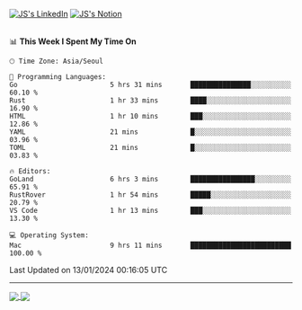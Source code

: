 
[![JS's LinkedIn](https://img.shields.io/badge/LinkedIn-blue?style=for-the-badge&logo=linkedin)](https://www.linkedin.com/in/jaeseung-lee-5a2a32139/) 
[![JS's Notion](https://img.shields.io/badge/Notion-black?style=for-the-badge&logo=notion)](https://bit.ly/ljswiki1) <br><br>
<!-- ![JS's GitHub stats](https://github-readme-stats-lemon-five.vercel.app/api?username=tkxkd0159&hide=contribs,prs,stars,issues&show_icons=true&theme=react&include_all_commits=true)   -->
<!-- ![Top Langs](https://github-readme-stats-lemon-five.vercel.app/api/top-langs/?username=tkxkd0159&layout=compact&hide=jupyter%20notebook,scss,html,css&langs_count=10)  -->


<!--START_SECTION:waka-->
📊 **This Week I Spent My Time On** 

```text
🕑︎ Time Zone: Asia/Seoul

💬 Programming Languages: 
Go                       5 hrs 31 mins       ███████████████░░░░░░░░░░   60.10 % 
Rust                     1 hr 33 mins        ████░░░░░░░░░░░░░░░░░░░░░   16.90 % 
HTML                     1 hr 10 mins        ███░░░░░░░░░░░░░░░░░░░░░░   12.86 % 
YAML                     21 mins             █░░░░░░░░░░░░░░░░░░░░░░░░   03.96 % 
TOML                     21 mins             █░░░░░░░░░░░░░░░░░░░░░░░░   03.83 % 

🔥 Editors: 
GoLand                   6 hrs 3 mins        ████████████████░░░░░░░░░   65.91 % 
RustRover                1 hr 54 mins        █████░░░░░░░░░░░░░░░░░░░░   20.79 % 
VS Code                  1 hr 13 mins        ███░░░░░░░░░░░░░░░░░░░░░░   13.30 % 

💻 Operating System: 
Mac                      9 hrs 11 mins       █████████████████████████   100.00 % 
```


 Last Updated on 13/01/2024 00:16:05 UTC
<!--END_SECTION:waka-->

---
<a href="https://github.com/tkxkd0159/dsalgo">
  <img align="center" src="https://github-readme-stats-lemon-five.vercel.app/api/pin/?username=tkxkd0159&repo=dsalgo&theme=react" />
</a>
<a href="https://github.com/tkxkd0159/books">
  <img align="center" src="https://github-readme-stats-lemon-five.vercel.app/api/pin/?username=tkxkd0159&repo=books&theme=react" />
</a>

<!---
- 🔭 I’m currently working on ...
- 🌱 I’m currently learning blockchain and distributed network
- 👯 I’m looking to collaborate on ...
- 🤔 I’m looking for help with ...
- 💬 Ask me about ...
- 📫 How to reach me: ...
- 😄 Pronouns: ...
- ⚡ Fun fact: ...
-->
